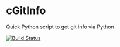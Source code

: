 # cGitInfo
Quick Python script to get git info via Python 

[![Build Status](https://travis-ci.org/csm10495/cGitInfo.svg?branch=master)](https://travis-ci.org/csm10495/cGitInfo)
